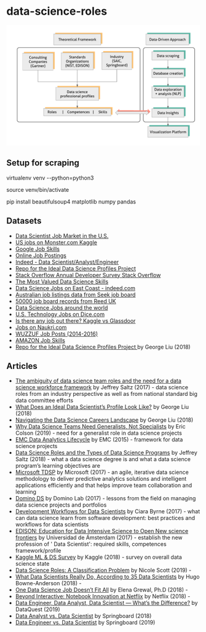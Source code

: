 # data-science-roles

<img src="figures/Data Science Roles and Skills.png"/>

## Setup for scraping

virtualenv venv --python=python3

source venv/bin/activate

pip install beautifulsoup4 matplotlib numpy pandas

## Datasets

- [Data Scientist Job Market in the U.S.](https://www.kaggle.com/sl6149/data-scientist-job-market-in-the-us)
- [US jobs on Monster.com	Kaggle](https://www.kaggle.com/PromptCloudHQ/us-jobs-on-monstercom)
- [Google Job Skills](https://www.kaggle.com/niyamatalmass/google-job-skills)
- [Online Job Postings](https://www.kaggle.com/madhab/jobposts)
- [Indeed  - Data Scientist/Analyst/Engineer](https://www.kaggle.com/elroyggj/indeed--data-scientistanalystengineer)
- [Repo for the Ideal Data Science Profiles Project](https://github.com/georgeliu1998/ideal_profiles)
- [Stack Overflow Annual Developer Survey	Stack Overflow](https://insights.stackoverflow.com/survey)
- [The Most Valued Data Science Skills](http://www.rpubs.com/eyeden/373561)
- [Data Science Jobs on East Coast - indeed.com](https://www.kaggle.com/gk5894/data-science-jobs-on-east-coast-indeedcom)
- [Australian job listings data from Seek job board](https://www.kaggle.com/PromptCloudHQ/australian-job-listings-data-from-seek-job-board)
- [50000 job board records from Reed UK](https://www.kaggle.com/jobspikr/50000-job-board-record-from-reed-uk)
- [Data Science Jobs around the world](https://www.kaggle.com/jonatancr/data-science-jobs-around-the-world)
- [U.S. Technology Jobs on Dice.com](https://www.kaggle.com/PromptCloudHQ/us-technology-jobs-on-dicecom)
- [Is there any job out there? Kaggle vs Glassdoor](https://www.kaggle.com/andresionek/is-there-any-job-out-there-kaggle-vs-glassdoor#How-does-company-size-impact-salaries?)
- [Jobs on Naukri.com](https://www.kaggle.com/PromptCloudHQ/jobs-on-naukricom)
- [WUZZUF Job Posts (2014-2016)](https://www.kaggle.com/WUZZUF/wuzzuf-job-posts)
- [AMAZON Job Skills](https://www.kaggle.com/atahmasb/amazon-job-skills)
- [Repo for the Ideal Data Science Profiles Project ](https://github.com/georgeliu1998/ideal_profiles) by George Liu (2018) 

## Articles

- [The ambiguity of data science team roles and the need for a data science workforce framework](https://ieeexplore.ieee.org/abstract/document/8258190) by Jeffrey Saltz (2017) - data science roles from an industry perspective as well as from national standard big data committee efforts
- [What Does an Ideal Data Scientist’s Profile Look Like?](https://towardsdatascience.com/what-does-an-ideal-data-scientists-profile-look-like-7d7bd78ff7ab) by George Liu (2018)
- [Navigating the Data Science Careers Landscape](https://hackernoon.com/navigating-the-data-science-career-landscape-db746a61ac62) by George Liu (2018)
- [Why Data Science Teams Need Generalists, Not Specialists](https://hbr.org/2019/03/why-data-science-teams-need-generalists-not-specialists?referral=03759&cm_vc=rr_item_page.bottom) by Eric Colson (2019) - need for a generalist role in data science projects 
- [EMC Data Analytics Lifecycle](https://onlinelibrary.wiley.com/doi/pdf/10.1002/9781119183686.ch2) by EMC (2015) - framework for data science projects
- [Data Science Roles and the Types of Data Science Programs](https://aisel.aisnet.org/cais/vol43/iss1/33/) by Jeffrey Saltz (2018) - what a data science degree is and what a data science program’s learning objectives are
- [Microsoft TDSP](https://docs.microsoft.com/en-us/azure/machine-learning/team-data-science-process/) by Microsoft (2017) - an agile, iterative data science methodology to deliver predictive analytics solutions and intelligent applications efficiently and that helps improve team collaboration and learning
- [Domino DS](https://www.dominodatalab.com/wp-content/uploads/domino-managing-ds.pdf) by Domino Lab (2017) - lessons from the field on managing data science projects and portfolios
- [Development Workflows for Data Scientists](https://resources.github.com/downloads/development-workflows-data-scientists.pdf) by Ciara Byrne (2017) - what can data science learn from software development: best practices and workflows for data scientists
- [EDISON: Education for Data Intensive Science to Open New science frontiers](https://cordis.europa.eu/project/rcn/198292/results/en) by Universidad de Ámsterdam (2017) - establish the new profession of ' Data Scientist': required skills, competences framework/profile
- [Kaggle ML & DS Survey](https://www.kaggle.com/kaggle/kaggle-survey-2018) by Kaggle (2018) - survey on overall data science state
- [Data Science Roles: A Classification Problem](https://towardsdatascience.com/data-science-roles-a-classification-problem-ebe6fae10169) by Nicole Scott (2019) - 
- [What Data Scientists Really Do, According to 35 Data Scientists](https://hbr.org/2018/08/what-data-scientists-really-do-according-to-35-data-scientists?referral=03759&cm_vc=rr_item_page.bottom) by Hugo Bowne-Anderson (2018) - 
- [One Data Science Job Doesn’t Fit All](https://www.linkedin.com/pulse/one-data-science-job-doesnt-fit-all-elena-grewal/) by Elena Grewal, Ph.D (2018) - 
- [Beyond Interactive: Notebook Innovation at Netflix](https://medium.com/netflix-techblog/notebook-innovation-591ee3221233) by Netflix (2018) - 
- [Data Engineer, Data Analyst, Data Scientist — What’s the Difference?](https://www.dataquest.io/blog/data-analyst-data-scientist-data-engineer/) by DataQuest (2019)
- [Data Analyst vs. Data Scientist](https://www.springboard.com/blog/data-analyst-vs-data-scientist/) by Springboard (2018)
- [Data Engineer vs. Data Scientist](https://www.springboard.com/blog/data-engineer-vs-data-scientist/) by Springboard (2019)
